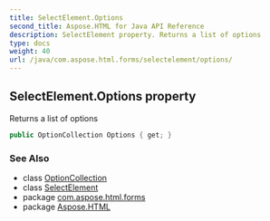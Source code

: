 ```yaml
---
title: SelectElement.Options
second_title: Aspose.HTML for Java API Reference
description: SelectElement property. Returns a list of options
type: docs
weight: 40
url: /java/com.aspose.html.forms/selectelement/options/
---
```

## SelectElement.Options property

Returns a list of options

```java
public OptionCollection Options { get; }
```

### See Also

* class [OptionCollection](../../optioncollection/)
* class [SelectElement](../)
* package [com.aspose.html.forms](../../selectelement/)
* package [Aspose.HTML](../../../)
